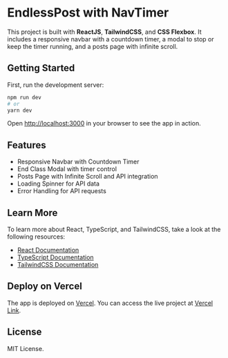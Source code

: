 
# EndlessPost with NavTimer

This project is built with **ReactJS**, **TailwindCSS**, and **CSS Flexbox**. It includes a responsive navbar with a countdown timer, a modal to stop or keep the timer running, and a posts page with infinite scroll.

## Getting Started

First, run the development server:

```bash
npm run dev
# or
yarn dev
```

Open [http://localhost:3000](http://localhost:3000) in your browser to see the app in action.

## Features

- Responsive Navbar with Countdown Timer
- End Class Modal with timer control
- Posts Page with Infinite Scroll and API integration
- Loading Spinner for API data
- Error Handling for API requests

## Learn More

To learn more about React, TypeScript, and TailwindCSS, take a look at the following resources:

- [React Documentation](https://reactjs.org/docs/getting-started.html)
- [TypeScript Documentation](https://www.typescriptlang.org/docs/)
- [TailwindCSS Documentation](https://tailwindcss.com/docs)

## Deploy on Vercel

The app is deployed on [Vercel](https://vercel.com/). You can access the live project at [Vercel Link](https://your-vercel-link.vercel.app).

## License

MIT License.

